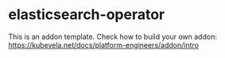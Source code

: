 # elasticsearch-operator

This is an addon template. Check how to build your own addon: https://kubevela.net/docs/platform-engineers/addon/intro
